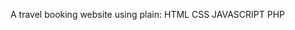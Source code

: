 A travel booking website using plain:
                                    HTML
                                    CSS
                                    JAVASCRIPT
                                    PHP
